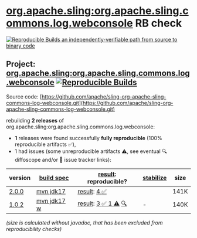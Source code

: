 [org.apache.sling:org.apache.sling.commons.log.webconsole](https://central.sonatype.com/artifact/org.apache.sling/org.apache.sling.commons.log.webconsole/versions) RB check
=======

[![Reproducible Builds](https://reproducible-builds.org/images/logos/rb.svg) an independently-verifiable path from source to binary code](https://reproducible-builds.org/)

## Project: [org.apache.sling:org.apache.sling.commons.log.webconsole](https://central.sonatype.com/artifact/org.apache.sling/org.apache.sling.commons.log.webconsole/versions) [![Reproducible Builds](https://img.shields.io/endpoint?url=https://raw.githubusercontent.com/jvm-repo-rebuild/reproducible-central/master/content/org/apache/sling/org.apache.sling.commons.log.webconsole/badge.json)](https://github.com/jvm-repo-rebuild/reproducible-central/blob/master/content/org/apache/sling/org.apache.sling.commons.log.webconsole/README.md)

Source code: [https://github.com/apache/sling-org-apache-sling-commons-log-webconsole.git](https://github.com/apache/sling-org-apache-sling-commons-log-webconsole.git)

rebuilding **2 releases** of org.apache.sling:org.apache.sling.commons.log.webconsole:
- **1** releases were found successfully **fully reproducible** (100% reproducible artifacts :white_check_mark:),
- 1 had issues (some unreproducible artifacts :warning:, see eventual :mag: diffoscope and/or :memo: issue tracker links):

| version | [build spec](/BUILDSPEC.md) | [result](https://reproducible-builds.org/docs/jvm/): reproducible? | [stabilize](https://github.com/google/oss-rebuild/blob/main/cmd/stabilize/README.md) | size |
| -- | --------- | ------ | ------ | -- |
| [2.0.0](https://central.sonatype.com/artifact/org.apache.sling/org.apache.sling.commons.log.webconsole/2.0.0/pom) | [mvn jdk17](org.apache.sling.commons.log.webconsole-2.0.0.buildspec) | [result](org.apache.sling.commons.log.webconsole-2.0.0.buildinfo): [4 :white_check_mark: ](org.apache.sling.commons.log.webconsole-2.0.0.buildcompare) | | 141K |
| [1.0.2](https://central.sonatype.com/artifact/org.apache.sling/org.apache.sling.commons.log.webconsole/1.0.2/pom) | [mvn jdk17 w](org.apache.sling.commons.log.webconsole-1.0.2.buildspec) | [result](org.apache.sling.commons.log.webconsole-1.0.2.buildinfo): [3 :white_check_mark:  1 :warning:](org.apache.sling.commons.log.webconsole-1.0.2.buildcompare) [:mag:](org.apache.sling.commons.log.webconsole-1.0.2.diffoscope) | - | 140K |

<i>(size is calculated without javadoc, that has been excluded from reproducibility checks)</i>
